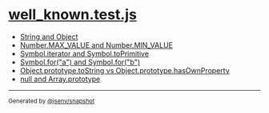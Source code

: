 # [well_known.test.js](../well_known.test.js)


- [String and Object](string_and_object/string_and_object.md)
- [Number.MAX_VALUE and Number.MIN_VALUE](number_max_value_and_number_min_value/number_max_value_and_number_min_value.md)
- [Symbol.iterator and Symbol.toPrimitive](symbol_iterator_and_symbol_toprimitive/symbol_iterator_and_symbol_toprimitive.md)
- [Symbol.for("a") and Symbol.for("b")](symbol_for(a)_and_symbol_for(b)/symbol_for(a)_and_symbol_for(b).md)
- [Object.prototype.toString vs Object.prototype.hasOwnProperty](object_prototype_tostring_vs_object_prototype_hasownproperty/object_prototype_tostring_vs_object_prototype_hasownproperty.md)
- [null and Array.prototype](null_and_array_prototype/null_and_array_prototype.md)

---

<sub>
  Generated by <a href="https://github.com/jsenv/core/tree/main/packages/tooling/snapshot">@jsenv/snapshot</a>
</sub>
